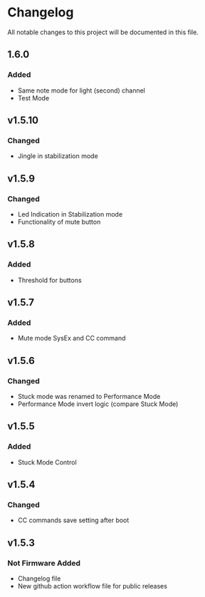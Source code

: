 # Changelog
All notable changes to this project will be documented in this file.

## 1.6.0
### Added
- Same note mode for light (second) channel
- Test Mode

## v1.5.10
### Changed
- Jingle in stabilization mode

## v1.5.9
### Changed
- Led Indication in Stabilization mode
- Functionality of mute button

## v1.5.8
### Added
- Threshold for buttons

## v1.5.7
### Added
- Mute mode SysEx and CC command

## v1.5.6
### Changed
- Stuck mode was renamed to Performance Mode
- Performance Mode invert logic (compare Stuck Mode)

## v1.5.5
### Added
- Stuck Mode Control

## v1.5.4
### Changed
- CC commands save setting after boot

## v1.5.3
### Not Firmware Added
- Changelog file
- New github action workflow file for public releases

